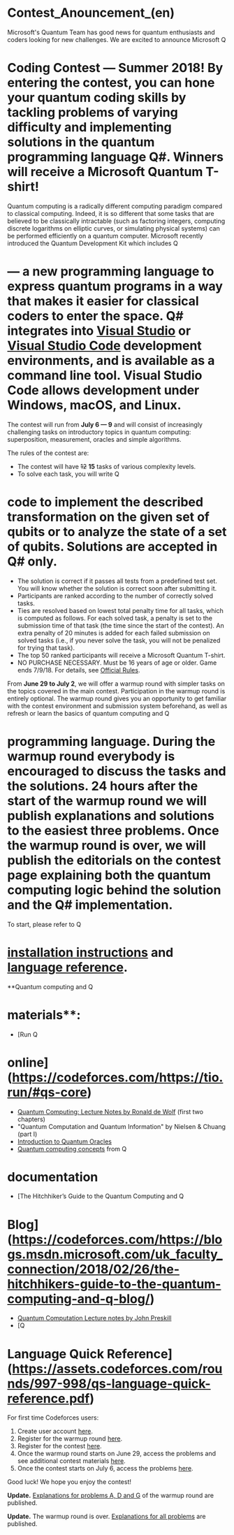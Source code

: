 # Contest_Anouncement_(en)

Microsoft's Quantum Team has good news for quantum enthusiasts and coders looking for new challenges. We are excited to announce Microsoft Q
# Coding Contest — Summer 2018! By entering the contest, you can hone your quantum coding skills by tackling problems of varying difficulty and implementing solutions in the quantum programming language Q#. Winners will receive a Microsoft Quantum T-shirt! 

Quantum computing is a radically different computing paradigm compared to classical computing. Indeed, it is so different that some tasks that are believed to be classically intractable (such as factoring integers, computing discrete logarithms on elliptic curves, or simulating physical systems) can be performed efficiently on a quantum computer. Microsoft recently introduced the Quantum Development Kit which includes Q
# — a new programming language to express quantum programs in a way that makes it easier for classical coders to enter the space. Q# integrates into [Visual Studio](https://codeforces.com/https://marketplace.visualstudio.com/items?itemName=quantum.DevKit) or [Visual Studio Code](https://codeforces.com/https://marketplace.visualstudio.com/items?itemName=quantum.quantum-devkit-vscode) development environments, and is available as a command line tool. Visual Studio Code allows development under Windows, macOS, and Linux. 

The contest will run from **July 6 — 9** and will consist of increasingly challenging tasks on introductory topics in quantum computing: superposition, measurement, oracles and simple algorithms. 

The rules of the contest are: 

 * The contest will have ~~12~~ **15** tasks of various complexity levels.
* To solve each task, you will write Q
# code to implement the described transformation on the given set of qubits or to analyze the state of a set of qubits. Solutions are accepted in Q# only.
* The solution is correct if it passes all tests from a predefined test set. You will know whether the solution is correct soon after submitting it.
* Participants are ranked according to the number of correctly solved tasks.
* Ties are resolved based on lowest total penalty time for all tasks, which is computed as follows. For each solved task, a penalty is set to the submission time of that task (the time since the start of the contest). An extra penalty of 20 minutes is added for each failed submission on solved tasks (i.e., if you never solve the task, you will not be penalized for trying that task).
* The top 50 ranked participants will receive a Microsoft Quantum T-shirt.
* NO PURCHASE NECESSARY. Must be 16 years of age or older. Game ends 7/9/18. For details, see [Official Rules](https://assets.codeforces.com/rounds/997-998/microsofot-quantum-summer-2018-qs-coding-contest-official-rules.pdf).

From **June 29 to July 2**, we will offer a warmup round with simpler tasks on the topics covered in the main contest. Participation in the warmup round is entirely optional. The warmup round gives you an opportunity to get familiar with the contest environment and submission system beforehand, as well as refresh or learn the basics of quantum computing and Q
# programming language. During the warmup round everybody is encouraged to discuss the tasks and the solutions. **24 hours after the start of the warmup round we will publish explanations and solutions to the easiest three problems.** Once the warmup round is over, we will publish the editorials on the contest page explaining both the quantum computing logic behind the solution and the Q# implementation. 

To start, please refer to Q
# [installation instructions](https://codeforces.com/https://docs.microsoft.com/en-us/quantum/quantum-installconfig) and [language reference](https://codeforces.com/https://docs.microsoft.com/en-us/quantum/). 

**Quantum computing and Q
# materials**:

 * [Run Q
# online](https://codeforces.com/https://tio.run/#qs-core)
* [Quantum Computing: Lecture Notes by Ronald de Wolf](https://codeforces.com/https://homepages.cwi.nl/~rdewolf/qcnotes.pdf) (first two chapters)
* "Quantum Computation and Quantum Information" by Nielsen & Chuang (part I)
* [Introduction to Quantum Oracles](https:_codeforces.com_blog_entry_60319.md)
* [Quantum computing concepts](https://codeforces.com/https://docs.microsoft.com/en-us/quantum/quantum-concepts-1-intro) from Q
# documentation
* [The Hitchhiker’s Guide to the Quantum Computing and Q
# Blog](https://codeforces.com/https://blogs.msdn.microsoft.com/uk_faculty_connection/2018/02/26/the-hitchhikers-guide-to-the-quantum-computing-and-q-blog/)
* [Quantum Computation Lecture notes by John Preskill](https://codeforces.com/http://www.theory.caltech.edu/~preskill/ph219/index.html)
* [Q
# Language Quick Reference](https://assets.codeforces.com/rounds/997-998/qs-language-quick-reference.pdf)

For first time Codeforces users:

 1. Create user account [here](//codeforces.com/register).
2. Register for the warmup round [here](//codeforces.com/contestRegistration/1001).
3. Register for the contest [here](//codeforces.com/contestRegistration/1002).
4. Once the warmup round starts on June 29, access the problems and see additional contest materials [here](//codeforces.com/contest/1001).
5. Once the contest starts on July 6, access the problems [here](//codeforces.com/contest/1002).

Good luck! We hope you enjoy the contest! 

**Update.** [Explanations for problems A, D and G](https://assets.codeforces.com/rounds/997-998/warmup-example-tasks.pdf) of the warmup round are published.

**Update.** The warmup round is over. [Explanations for all problems](https://assets.codeforces.com/rounds/997-998/warmup-editorial.pdf) are published.

